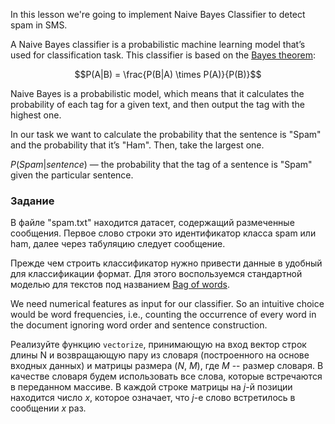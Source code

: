 In this lesson we're going to implement Naive Bayes Classifier to detect spam in SMS.

A Naive Bayes classifier is a probabilistic machine learning model that’s used for classification task.
This classifier is based on the <a href="https://en.wikipedia.org/wiki/Bayes%27_theorem">Bayes theorem</a>:

$$P(A|B) = \frac{P(B|A) \times P(A)}{P(B)}$$

Naive Bayes is a probabilistic model, which means that it calculates the probability of each tag for a given text,
and then output the tag with the highest one.

In our task we want to calculate the probability that the sentence is "Spam" and the probability that it’s "Ham".
Then, take the largest one.

$P(Spam | sentence)$ — the probability that the tag of a sentence is "Spam" given the particular sentence.

### Задание

В файле "spam.txt" находится датасет, содержащий размеченные сообщения. Первое слово строки это идентификатор класса spam или ham,
далее через табуляцию следует сообщение.

Прежде чем строить классификатор нужно привести данные в удобный для классификации формат.
Для этого воспользуемся стандартной моделью для текстов под названием
[Bag of words](https://en.wikipedia.org/wiki/Bag-of-words_model).

We need numerical features as input for our classifier. So an intuitive choice would be word frequencies, i.e.,
counting the occurrence of every word in the document ignoring word order and sentence construction.

Реализуйте функцию `vectorize`, принимающую на вход вектор
строк длины N и возвращающую пару из словаря (построенного на основе входных данных) и матрицы размера ($N$, $M$),
где $M$ -- размер словаря.
В качестве словаря будем использовать все слова, которые встречаются в переданном массиве.
В каждой строке матрицы на $j$-й позиции находится число $x$, которое означает, что $j$-е слово встретилось в сообщении $x$ раз.